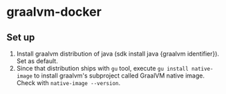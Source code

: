 # graalvm-docker

## Set up
1. Install graalvm distribution of java (sdk install java {graalvm identifier}). Set as default.
2. Since that distribution ships with `gu` tool, execute `gu install native-image` to install graalvm's subproject called GraalVM native image. Check with `native-image --version`.
